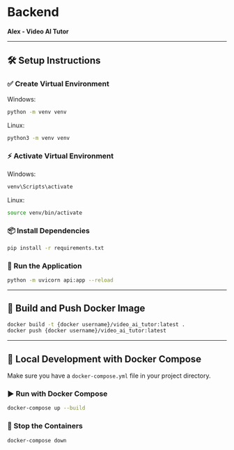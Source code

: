 # Backend  
**Alex - Video AI Tutor**

---

## 🛠️ Setup Instructions

### ✅ Create Virtual Environment

Windows:
```bash
python -m venv venv
```

Linux:
```bash
python3 -m venv venv
```

### ⚡ Activate Virtual Environment

Windows:
```bash
venv\Scripts\activate
```

Linux:
```bash
source venv/bin/activate
```

### 📦 Install Dependencies

```bash
pip install -r requirements.txt
```

### 🚀 Run the Application

```bash
python -m uvicorn api:app --reload
```

---

## 🐳 Build and Push Docker Image

```bash
docker build -t {docker username}/video_ai_tutor:latest .
docker push {docker username}/video_ai_tutor:latest
```

---

## 🧪 Local Development with Docker Compose

Make sure you have a `docker-compose.yml` file in your project directory.

### ▶️ Run with Docker Compose

```bash
docker-compose up --build
```

### 🛑 Stop the Containers

```bash
docker-compose down
```
